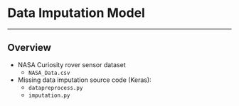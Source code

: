 # Data Imputation Model 
---

## Overview 
* NASA Curiosity rover sensor dataset
  - `NASA_Data.csv`
* Missing data imputation source code (Keras):
  - `datapreprocess.py`
  - `imputation.py`

